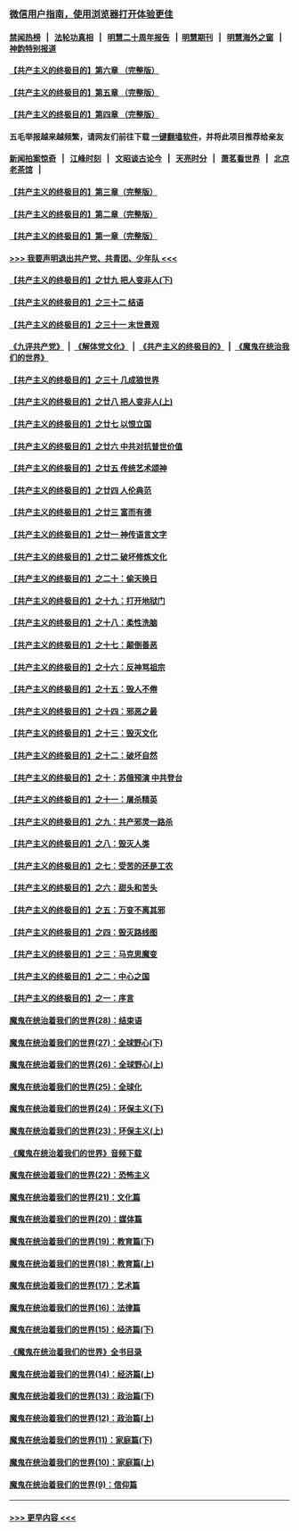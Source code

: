 ### [微信用户指南，使用浏览器打开体验更佳](https://github.com/gfw-breaker/banned-news1/blob/master/indexes/wechat-guide.md?t=0)
#### [禁闻热榜](热点新闻.md?t=0)  &nbsp;&nbsp;|&nbsp;&nbsp; [法轮功真相](https://github.com/gfw-breaker/truth/blob/master/README.md?t=0) &nbsp;&nbsp;|&nbsp;&nbsp; [明慧二十周年报告](https://github.com/gfw-breaker/mh-reports/blob/master/README.md?t=0) &nbsp;&nbsp;|&nbsp;&nbsp;[明慧期刊](https://github.com/gfw-breaker/mh-qikan) &nbsp;&nbsp;|&nbsp;&nbsp; [明慧海外之窗](https://github.com/gfw-breaker/mh-news/blob/master/README.md?t=0) &nbsp;&nbsp;|&nbsp;&nbsp; [神韵特别报道](https://github.com/gfw-breaker/mh-news/blob/master/shenyun.md?t=0)
#### [【共产主义的终极目的】第六章 （完整版）](../pages/nsc422/n11428913.md?t=02060202) 
#### [【共产主义的终极目的】第五章 （完整版）](../pages/nsc422/n11428912.md?t=02060202) 
#### [【共产主义的终极目的】第四章 （完整版）](../pages/nsc422/n11428907.md?t=02060202) 
#### 五毛举报越来越频繁，请网友们前往下载 [一键翻墙软件](https://github.com/gfw-breaker/ssr-accounts)，并将此项目推荐给亲友
#### [新闻拍案惊奇](https://github.com/gfw-breaker/banned-news1/blob/master/pages/link4.md) &nbsp;&nbsp;|&nbsp;&nbsp; [江峰时刻](https://github.com/gfw-breaker/banned-news1/blob/master/pages/link4.md) &nbsp;&nbsp;|&nbsp;&nbsp; [文昭谈古论今](https://github.com/gfw-breaker/banned-news1/blob/master/pages/link4.md) &nbsp;&nbsp;|&nbsp;&nbsp; [天亮时分](https://github.com/gfw-breaker/banned-news1/blob/master/pages/link4.md) &nbsp;&nbsp;|&nbsp;&nbsp; [萧茗看世界](https://github.com/gfw-breaker/banned-news1/blob/master/pages/link4.md) &nbsp;&nbsp;|&nbsp;&nbsp; [北京老茶馆](https://github.com/gfw-breaker/banned-news1/blob/master/pages/link4.md) &nbsp;&nbsp;|&nbsp;&nbsp; 
#### [【共产主义的终极目的】第三章（完整版）](../pages/nsc422/n11428848.md?t=02060202) 
#### [【共产主义的终极目的】第二章（完整版）](../pages/nsc422/n11428831.md?t=02060202) 
#### [【共产主义的终极目的】第一章（完整版）](../pages/nsc422/n11417651.md?t=02060202) 
#### [>>> 我要声明退出共产党、共青团、少年队 <<<](https://github.com/begood0513/goodnews/blob/master/quit/letter.md) 
#### [【共产主义的终极目的】之廿九 把人变非人(下)](../pages/nsc422/n11344140.md?t=02060202) 
#### [【共产主义的终极目的】之三十二 结语](../pages/nsc422/n11360535.md?t=02060202) 
#### [【共产主义的终极目的】之三十一 末世景观](../pages/nsc422/n11351129.md?t=02060202) 
#### [《九评共产党》](https://github.com/begood0513/9ping.md/blob/master/README.md) &nbsp;|&nbsp; [《解体党文化》](../../../../jtdwh.md/blob/master/README.md)  &nbsp;|&nbsp; [《共产主义的终极目的》](../../../../gczydzjmd.md/blob/master/README.md) &nbsp;|&nbsp; [《魔鬼在统治我们的世界》](../../../../mgztzwmdsj.md/blob/master/README.md) 
#### [【共产主义的终极目的】之三十 几成狼世界](../pages/nsc422/n11348280.md?t=02060202) 
#### [【共产主义的终极目的】之廿八 把人变非人(上)](../pages/nsc422/n11340492.md?t=02060202) 
#### [【共产主义的终极目的】之廿七 以恨立国](../pages/nsc422/n11336944.md?t=02060202) 
#### [【共产主义的终极目的】之廿六 中共对抗普世价值](../pages/nsc422/n11324785.md?t=02060202) 
#### [【共产主义的终极目的】之廿五 传统艺术颂神](../pages/nsc422/n11296396.md?t=02060202) 
#### [【共产主义的终极目的】之廿四 人伦典范](../pages/nsc422/n11296397.md?t=02060202) 
#### [【共产主义的终极目的】之廿三 富而有德](../pages/nsc422/n11283598.md?t=02060202) 
#### [【共产主义的终极目的】之廿一 神传语言文字](../pages/nsc422/n11263265.md?t=02060202) 
#### [【共产主义的终极目的】之廿二 破坏修炼文化](../pages/nsc422/n11245728.md?t=02060202) 
#### [【共产主义的终极目的】之二十：偷天换日](../pages/nsc422/n11238846.md?t=02060202) 
#### [【共产主义的终极目的】之十九：打开地狱门](../pages/nsc422/n11206376.md?t=02060202) 
#### [【共产主义的终极目的】之十八：柔性洗脑](../pages/nsc422/n11199994.md?t=02060202) 
#### [【共产主义的终极目的】之十七：颠倒善恶](../pages/nsc422/n11179782.md?t=02060202) 
#### [【共产主义的终极目的】之十六：反神骂祖宗](../pages/nsc422/n11166798.md?t=02060202) 
#### [【共产主义的终极目的】之十五：毁人不倦](../pages/nsc422/n11166792.md?t=02060202) 
#### [【共产主义的终极目的】之十四：邪恶之最](../pages/nsc422/n11150249.md?t=02060202) 
#### [【共产主义的终极目的】之十三：毁灭文化](../pages/nsc422/n11135227.md?t=02060202) 
#### [【共产主义的终极目的】之十二：破坏自然](../pages/nsc422/n11135214.md?t=02060202) 
#### [【共产主义的终极目的】之十：苏俄预演 中共登台](../pages/nsc422/n11118424.md?t=02060202) 
#### [【共产主义的终极目的】之十一：屠杀精英](../pages/nsc422/n11118442.md?t=02060202) 
#### [【共产主义的终极目的】之九：共产邪灵一路杀](../pages/nsc422/n11114139.md?t=02060202) 
#### [【共产主义的终极目的】之八：毁灭人类](../pages/nsc422/n11108503.md?t=02060202) 
#### [【共产主义的终极目的】之七：受苦的还是工农](../pages/nsc422/n11101809.md?t=02060202) 
#### [【共产主义的终极目的】之六：甜头和苦头](../pages/nsc422/n11096971.md?t=02060202) 
#### [【共产主义的终极目的】之五：万变不离其邪](../pages/nsc422/n11091285.md?t=02060202) 
#### [【共产主义的终极目的】之四：毁灭路线图](../pages/nsc422/n11086284.md?t=02060202) 
#### [【共产主义的终极目的】之三：马克思魔变](../pages/nsc422/n11061941.md?t=02060202) 
#### [【共产主义的终极目的】之二：中心之国](../pages/nsc422/n11047728.md?t=02060202) 
#### [【共产主义的终极目的】之一：序言](../pages/nsc422/n11086077.md?t=02060202) 
#### [魔鬼在统治着我们的世界(28)：结束语](../pages/nsc422/n10936246.md?t=02060202) 
#### [魔鬼在统治着我们的世界(27)：全球野心(下)](../pages/nsc422/n10928319.md?t=02060202) 
#### [魔鬼在统治着我们的世界(26)：全球野心(上)](../pages/nsc422/n10900318.md?t=02060202) 
#### [魔鬼在统治着我们的世界(25)：全球化](../pages/nsc422/n10788205.md?t=02060202) 
#### [魔鬼在统治着我们的世界(24)：环保主义(下)](../pages/nsc422/n10695307.md?t=02060202) 
#### [魔鬼在统治着我们的世界(23)：环保主义(上)](../pages/nsc422/n10688613.md?t=02060202) 
#### [《魔鬼在统治着我们的世界》音频下载](../pages/nsc422/n10635553.md?t=02060202) 
#### [魔鬼在统治着我们的世界(22)：恐怖主义](../pages/nsc422/n10614727.md?t=02060202) 
#### [魔鬼在统治着我们的世界(21)：文化篇](../pages/nsc422/n10597706.md?t=02060202) 
#### [魔鬼在统治着我们的世界(20)：媒体篇](../pages/nsc422/n10586579.md?t=02060202) 
#### [魔鬼在统治着我们的世界(19)：教育篇(下)](../pages/nsc422/n10564808.md?t=02060202) 
#### [魔鬼在统治着我们的世界(18)：教育篇(上)](../pages/nsc422/n10526970.md?t=02060202) 
#### [魔鬼在统治着我们的世界(17)：艺术篇](../pages/nsc422/n10499093.md?t=02060202) 
#### [魔鬼在统治着我们的世界(16)：法律篇](../pages/nsc422/n10485969.md?t=02060202) 
#### [魔鬼在统治着我们的世界(15)：经济篇(下)](../pages/nsc422/n10469975.md?t=02060202) 
#### [《魔鬼在统治着我们的世界》全书目录](../pages/nsc422/n10464261.md?t=02060202) 
#### [魔鬼在统治着我们的世界(14)：经济篇(上)](../pages/nsc422/n10457370.md?t=02060202) 
#### [魔鬼在统治着我们的世界(13)：政治篇(下)](../pages/nsc422/n10448270.md?t=02060202) 
#### [魔鬼在统治着我们的世界(12)：政治篇(上)](../pages/nsc422/n10444576.md?t=02060202) 
#### [魔鬼在统治着我们的世界(11)：家庭篇(下)](../pages/nsc422/n10440961.md?t=02060202) 
#### [魔鬼在统治着我们的世界(10)：家庭篇(上)](../pages/nsc422/n10435448.md?t=02060202) 
#### [魔鬼在统治着我们的世界(9)：信仰篇](../pages/nsc422/n10432159.md?t=02060202) 

----
#### [ >>> 更早内容 <<< ](../indexes/nsc422-earlier.md)
